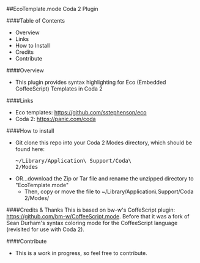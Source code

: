 ##EcoTemplate.mode Coda 2 Plugin

####Table of Contents
- Overview
- Links
- How to Install
- Credits
- Contribute

####Overview
- This plugin provides syntax highlighting for Eco (Embedded CoffeeScript) Templates in Coda 2

####Links
- Eco templates: <a href="https://github.com/sstephenson/eco">https://github.com/sstephenson/eco</a>
- Coda 2: <a href="https://panic.com/coda/">https://panic.com/coda</a>

####How to install
- Git clone this repo into your Coda 2 Modes directory, which should be found here: <pre>~/Library/Application\ Support/Coda\ 2/Modes</pre>
- OR...download the Zip or Tar file and rename the unzipped directory to "EcoTemplate.mode"
    - Then, copy or move the file to ~/Library/Application\ Support/Coda 2/Modes/

####Credits & Thanks
This is based on bw-w's CoffeScript plugin: <a href="https://github.com/sstephenson/eco">https://github.com/bm-w/CoffeeScript.mode</a>. 
Before that it was a fork of Sean Durham's syntax coloring mode for the CoffeeScript language (revisited for use with Coda 2).

####Contribute
- This is a work in progress, so feel free to contribute.
